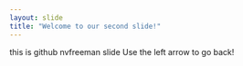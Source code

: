```yaml
---
layout: slide
title: "Welcome to our second slide!"
---
```

this is github nvfreeman slide
Use the left arrow to go back!
